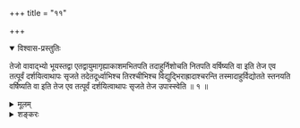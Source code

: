 +++
title = "११"

+++

<details open><summary>विश्वास-प्रस्तुतिः</summary>

तेजो वावाद्भ्यो भूयस्तद्वा एतद्वायुमागृह्याकाशमभितपति तदाहुर्निशोचति
नितपति वर्षिष्यति वा इति तेज एव तत्पूर्वं दर्शयित्वाथापः सृजते
तदेतदूर्ध्वाभिश्च तिरश्चीभिश्च विद्युद्भिराह्रादाश्चरन्ति
तस्मादाहुर्विद्योतते स्तनयति वर्षिष्यति वा इति तेज
एव तत्पूर्वं दर्शयित्वाथापः सृजते तेज उपास्स्वेति ॥ १ ॥
</details>

<details><summary>मूलम्</summary>

तेजो वावाद्भ्यो भूयस्तद्वा एतद्वायुमागृह्याकाशमभितपति तदाहुर्निशोचति
नितपति वर्षिष्यति वा इति तेज एव तत्पूर्वं दर्शयित्वाथापः सृजते
तदेतदूर्ध्वाभिश्च तिरश्चीभिश्च विद्युद्भिराह्रादाश्चरन्ति
तस्मादाहुर्विद्योतते स्तनयति वर्षिष्यति वा इति तेज
एव तत्पूर्वं दर्शयित्वाथापः सृजते तेज उपास्स्वेति ॥ १ ॥
</details>

<details><summary>शङ्करः</summary>

तेजो वाव अद्भ्यो भूयः, तेजसोऽप्कारणत्वात् । कथमप्कारणत्वमिति, आह —
यस्मादब्योनिस्तेजः, तस्मात् तद्वा एतत्तेजो वायुमागृह्य
अवष्टभ्य स्वात्मना निश्चलीकृत्य वायुम् आकाशमभितपति
आकाशमभिव्याप्नुवत्तपति यदा, तदा आहुर्लौकिकाः —
निशोचति सन्तपति सामान्येन जगत् , नितपति देहान् , अतो
वर्षिष्यति वै इति । प्रसिद्धं हि लोके कारणमभ्युद्यतं
दृष्टवतः कार्यं भविष्यतीति विज्ञानम् । तेज एव
तत्पूर्वमात्मानमुद्भूतं दर्शयित्वा
अथ अनन्तरम् अपः सृजते, अतः अप्स्रष्टृत्वाद्भूयोऽद्भ्यस्तेजः ।
किञ्चान्यत् , तदेतत्तेज एव स्तनयित्नुरूपेण
वर्षहेतुर्भवति । कथम् ? ऊर्ध्वाभिश्च ऊर्ध्वगाभिः
विद्युद्भिः तिरश्चीभिश्च तिर्यग्गताभिश्च सह आह्रादाः
स्तनयनशब्दाश्चरन्ति । तस्मात्तद्दर्शनादाहुर्लौकिकाः — विद्योतते
स्तनयति, वर्षिष्यति वै इत्याद्युक्तार्थम् । अतस्तेज उपास्स्वेति ॥

स यस्तेजो ब्रह्मेत्युपास्ते तेजस्वी वै स तेजस्वतो
लोकान्भास्वतोऽपहततमस्कानभिसिध्यति
यावत्तेजसो गतं तत्रास्य यथाकामचारो भवति यस्तेजो ब्रह्मेत्युपास्तेऽस्ति
भगवस्तेजसो भूय इति तेजसो वाव भूयोऽस्तीति तन्मे भगवान्ब्रवीत्विति ॥ २
॥

तस्य तेजस उपासनफलम् — तेजस्वी वै भवति । तेजस्वत एव च लोकान्भास्वतः
प्रकाशवतः अपहततमस्कान् बाह्याध्यात्मिकाज्ञानाद्यपनीततमस्कान्
अभिसिध्यति । ऋज्वर्थमन्यत् ॥

इति एकादशखण्डभाष्यम् ॥
</details>

